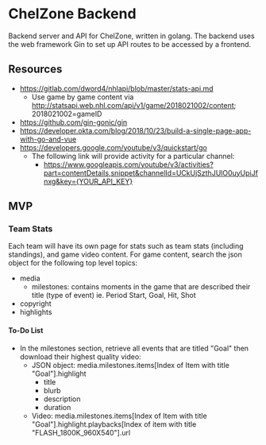 # ChelZone Backend
Backend server and API for ChelZone, written in golang. The backend uses the web framework Gin to set up API routes to be accessed by a frontend.

## Resources
- https://gitlab.com/dword4/nhlapi/blob/master/stats-api.md
  - Use game by game content via http://statsapi.web.nhl.com/api/v1/game/2018021002/content; 2018021002=gameID
- https://github.com/gin-gonic/gin
- https://developer.okta.com/blog/2018/10/23/build-a-single-page-app-with-go-and-vue
- https://developers.google.com/youtube/v3/quickstart/go
  - The following link will provide activity for a particular channel:
    - https://www.googleapis.com/youtube/v3/activities?part=contentDetails,snippet&channelId=UCkUjSzthJUlO0uyUpiJfnxg&key={YOUR_API_KEY}

## MVP

### Team Stats
Each team will have its own page for stats such as team stats (including standings), and game video content. For game content, search the json object for the following top level topics:
- media
  - milestones: contains moments in the game that are described their title (type of event) ie. Period Start, Goal, Hit, Shot
- copyright
- highlights

#### To-Do List
- In the milestones section, retrieve all events that are titled "Goal" then download their highest quality video:
    - JSON object: media.milestones.items[Index of Item with title "Goal"].highlight
      - title
      - blurb
      - description
      - duration
    - Video: media.milestones.items[Index of Item with title "Goal"].highlight.playbacks[Index of item with title "FLASH_1800K_960X540"].url

